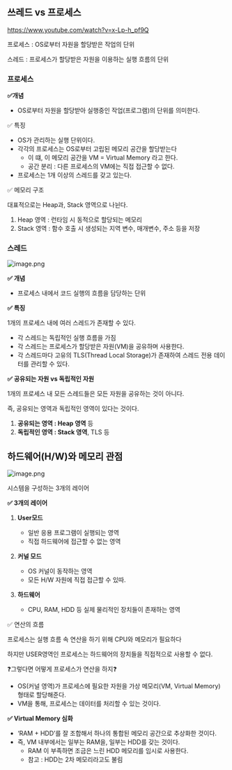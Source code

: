## 쓰레드 vs 프로세스

https://www.youtube.com/watch?v=x-Lp-h_pf9Q

프로세스 : OS로부터 자원을 할당받은 작업의 단위

스레드 : 프로세스가 할당받은 자원을 이용하는 실행 흐름의 단위

### **프로세스**

**✅개념**

- OS로부터 자원을 할당받아 실행중인 작업(프로그램)의 단위를 의미한다.

✅ 특징

- OS가 관리하는 실행 단위이다.
- 각각의 프로세스는 OS로부터 고립된 메모리 공간을 할당받는다
    - 이 떄, 이 메모리 공간을 VM = Virtual Memory 라고 한다.
    - 공간 분리 : 다른 프로세스의 VM에는 직접 접근할 수 없다.
- 프로세스는 1개 이상의 스레드를 갖고 있는다.

✅ 메모리 구조

대표적으로는 Heap과, Stack 영역으로 나뉜다.

1. Heap 영역 : 런타임 시 동적으로 할당되는 메모리
2. Stack 영역 : 함수 호출 시 생성되는 지역 변수, 매개변수, 주소 등을 저장

### 스레드

![image.png](attachment:b8574af0-d5a1-45e2-8ece-70bbd2e828b3:image.png)

**✅ 개념**

- 프로세스 내에서 코드 실행의 흐름을 담당하는 단위

**✅ 특징**

1개의 프로세스 내에 여러 스레드가 존재할 수 있다.

- 각 스레드는 독립적인 실행 흐름을 가짐
- 각 스레드는 프로세스가 할당받은 자원(VM)을 공유하며 사용한다.
- 각 스레드마다 고유의 TLS(Thread Local Storage)가 존재하여 스레드 전용 데이터를 관리할 수 있다.

**✅ 공유되는 자원 vs 독립적인 자원**

1개의 프로세스 내 모든 스레드들은 모든 자원을 공유하는 것이 아니다.

즉, 공유되는 영역과 독립적인 영역이 있다는 것이다.

1. **공유되는 영역 : Heap 영역** 등
2. **독립적인 영역 : Stack 영역**, TLS 등

## 하드웨어(H/W)와 메모리 관점

![image.png](attachment:807948e4-f7e7-4c1f-a3f7-ee3d0ec82053:image.png)

시스템을 구성하는 3개의 레이어

**✅ 3개의 레이어**

1. **User모드**
    - 일반 응용 프로그램이 실행되는 영역
    - 직접 하드웨어에 접근할 수 없는 영역

2. **커널 모드**
    - OS 커널이 동작하는 영역
    - 모든 H/W 자원에 직접 접근할 수 있따.

3. **하드웨어**
    - CPU, RAM, HDD 등 실제 물리적인 장치들이 존재하는 영역

✅ 연산의 흐름

프로세스는 실행 흐름 속 연산을 하기 위해 CPU와 메모리가 필요하다

하지만 USER영역인 프로세스는 하드웨어의 장치들을 직접적으로 사용할 수 없다.

❓그렇다면 어떻게 프로세스가 연산을 하지❓

- OS(커널 영역)가 프로세스에 필요한 자원을 가상 메모리(VM, Virtual Memory) 형태로 할당해준다.
- VM을 통해, 프로세스는 데이터를 처리할 수 있는 것이다.

**✅ Virtual Memory 심화**

- ‘RAM + HDD’를 잘 조합해서 하나의 통합된 메모리 공간으로 추상화한 것이다.
- 즉, VM 내부에서는 일부는 RAM을, 일부는 HDD를 갖는 것이다.
    - RAM 이 부족하면 조금은 느린 HDD 메모리를 임시로 사용한다.
    - 참고 : HDD는 2차 메모리라고도 불림
